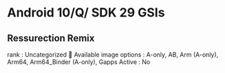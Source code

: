 # Android 10/Q/ SDK 29 GSIs

## Ressurection Remix
rank : Uncategorized 🤔
Available image options : A-only, AB, Arm (A-only), Arm64, Arm64_Binder (A-only), Gapps
Active : No